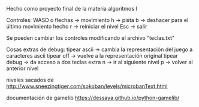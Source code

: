 Hecho como proyecto final de la materia algoritmos I

Controles:
  WASD o flechas -> movimiento
  h              -> pista
  b              -> deshacer para el último movimiento hecho
  r              -> reiniciar el nivel
  Esc            -> salir

Se pueden cambiar los controles modificando el archivo "teclas.txt"

Cosas extras de debug:
  tipear ascii     -> cambia la representación del juego a caracteres ascii
  tipear off       -> vuelve a la representación original
  tipear debug     -> da acceso a dos teclas extra
  n                -> ir al siguiente nivel
  p                -> volver al anterior nivel 

niveles sacados de
  http://www.sneezingtiger.com/sokoban/levels/microbanText.html

documentación de gamelib
  https://dessaya.github.io/python-gamelib/
